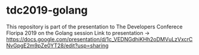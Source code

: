 # tdc2019-golang
This repository is part of the presentation to The Developers Conferece Floripa 2019 on the Golang session
Link to presentation -> https://docs.google.com/presentation/d/1c_VEDNGdhiKHh2oDMVuLzVxcrCNvGpgE2m9pZe0YT28/edit?usp=sharing
